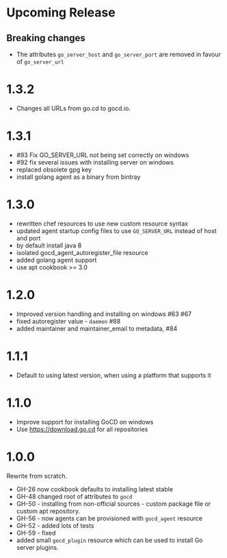 # Upcoming Release

## Breaking changes

* The attributes `go_server_host` and `go_server_port` are removed in favour of `go_server_url`

# 1.3.2

* Changes all URLs from go.cd to gocd.io.

# 1.3.1

 * #93 Fix GO_SERVER_URL not being set correctly on windows
 * #92 fix several issues with installing server on windows
 * replaced obsolete gpg key
 * install golang agent as a binary from bintray

# 1.3.0

 * rewritten chef resources to use new custom resource syntax
 * updated agent startup config files to use `GO_SERVER_URL` instead of host and port
 * by default install java 8
 * isolated gocd_agent_autoregister_file resource
 * added golang agent support
 * use apt cookbook >= 3.0

# 1.2.0

 * Improved version handling and installing on windows #63 #67
 * fixed autoregister value - `daemon` #88
 * added maintainer and maintainer_email to metadata, #84

# 1.1.1

* Default to using latest version, when using a platform that supports it

# 1.1.0

* Improve support for installing GoCD on windows
* Use https://download.go.cd for all repositories

# 1.0.0

Rewrite from scratch.

* GH-26 now cookbook defaults to installing latest stable
* GH-48 changed root of attributes to `gocd`
* GH-50 - installing from non-official sources - custom package file or custom apt repository.
* GH-56 - now agents can be provisioned with `gocd_agent` resource
* GH-52 - added lots of tests
* GH-59 - fixed
* added small `gocd_plugin` resource which can be used to install Go server plugins.
